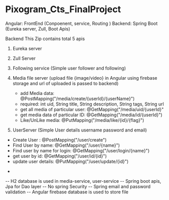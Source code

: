 # Pixogram_Cts_FinalProject

Angular: FrontEnd (Conpoenent, service, Routing )
Backend: Spring Boot (Eureka server, Zull, Boot Apis)


Backend
This Zip contains total 5 apis
1. Eureka server
2. Zull Server 
3. Following service (Simple user follower and following) 
4. Media file server (upload file {image/video} in Angular using firebase storage and url of uploaded is passed to backend)
 	* add Media data: @PostMapping("/media/create/{userId}/{userName}")
    - required: int uid, String title, String description, String tags, String url
 	* get all media of particular user: @GetMapping("/media/uid/{userId}"
 	* get media data of particular ID:  @GetMapping("/media/id/{userId}")
 	* Like/UnLike media: @PutMapping("/media/like/{id}/{flag}")
    
5. UserServer (Simple User details username password and email) 
 * Create User : @PostMapping("/user/create")
 * Find User by name: @GetMapping("/user/{name}") 
 * Find user by name for login: @GetMapping("/user/login/{name}") 
 * get user by id: @GetMapping("/user/id/{id}")
 * update user details: @PutMapping("/user/update/{id}") 
 -  
    
--  H2 database is used in media-service, user-service
--  Spring boot apis, Jpa for Dao layer
--  No spring Security
--  Spring email and password validation
--  Angular firebase database is used to store file 
 
